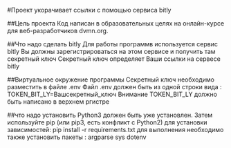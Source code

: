 ﻿#Проект укорачивает ссылки с помощью сервиса bitly

##Цель проекта
Код написан в образовательных целях на онлайн-курсе для веб-разработчиков dvmn.org.

##Что надо сделать bitly
Для работы программв используется сервис bitly
Вы должны зарегистрироваться на этом сервисе и получить там секретный ключ
Секретный ключ определяет Ваши ссылки на сервесе bitly

##Виртуальное окружение программы
Секретный ключ необходимо разместить в файле .env
Файл .env должен быть из одной строки вида :
TOKEN_BIT_LY=Вашсекретный_ключ
Внимание  TOKEN_BIT_LY  должно быть написано в верхнем ргистре

##что надо установить
Python3 должен быть уже установлен. Затем используйте pip (или pip3, есть конфликт с Python2) для установки зависимостей:
pip install -r requirements.txt
для выполнения необходимо также установить пакеты :
argparse
sys
dotenv
